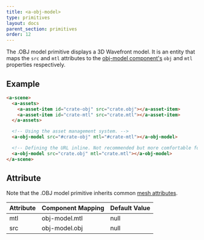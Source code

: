 ```yaml
---
title: <a-obj-model>
type: primitives
layout: docs
parent_section: primitives
order: 12
---
```


The .OBJ model primitive displays a 3D Wavefront model. It is an entity that maps the `src` and `mtl` attributes to the [obj-model component's](../components/obj-model.html) `obj` and `mtl` properties respectively.

## Example

```html
<a-scene>
  <a-assets>
    <a-asset-item id="crate-obj" src="crate.obj"></a-asset-item>
    <a-asset-item id="crate-mtl" src="crate.mtl"></a-asset-item>
  </a-assets>

  <!-- Using the asset management system. -->
  <a-obj-model src="#crate-obj" mtl="#crate-mtl"></a-obj-model>

  <!-- Defining the URL inline. Not recommended but more comfortable for web developers. -->
  <a-obj-model src="crate.obj" mtl="crate.mtl"></a-obj-model>
</a-scene>
```

## Attribute

Note that the .OBJ model primitive inherits common [mesh attributes](./mesh-attributes.html).

| Attribute | Component Mapping | Default Value |
|-----------|-------------------|---------------|
| mtl       | obj-model.mtl     | null          |
| src       | obj-model.obj     | null          |
